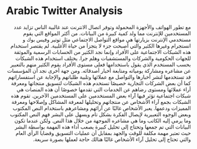 # Arabic Twitter Analysis

<div dir="rtl">
مع تطور الهواتف والأجهزة المحمولة وتوفر اتصال الانترنت عند غالبية الناس تزايد عدد المستخدمين للإنترنت مما ولد كمية كبيرة من البيانات. من أكثر المواقع التي يقوم مستخدمي الإنترنت بزيارتها هي مواقع التواصل الاجتماعي مثل توتير وفيس بوك و انستجرام وغيرها الكثير والتي أصبحت جزء لا يتجزأ من حياة الأغلبية. لم يقتصر استخدام هذه الشبكات الاجتماعية على الأفراد وإنما نجد الكثير من الحسابات الرسمية والموثقة للجهات الحكومية والشركات والمستشفيات وهلم جرا. يختلف استخدام هذه الشبكات بحسب المستخدم الذي يقول باستخدامها فعلى مستوى الأفراد يقوم الكثير منهم بالتعبير عن مشاعره ومشاركة يومياته ومتابعة أخبار أصدقائه. ومن جهة أخرى نجد أن المؤسسات قد تستخدمها لنشر أخبارها والتواصل مع عملائها وتلبية طلباتهم والإجابة عن استفساراتهم كما أن بعض الشركات التجارية خصيصًا تستخدم هذه الشبكات لتسويق منتجاتها ومعرفة أراء عملائها ومستوى رضاهم عن الخدمات التي تقدمها خصوصًا أن هذه المنصات هي شبكات اجتماعية تؤثر فيها آراء بعض المستخدمين على المستخدمين الآخرين. تقوم هذه الشبكات بجمع آراء الأشخاص عن منتجاتهم وتحليلها لمعرفة المشاكل وإصلاحها ومعرفة المميزات ودعمها.  يعبر الأشخاص غالبًا عن آرائهم ومشاعرهم باستخدام النص المكتوب وبعض الوجوه التعبيرية لإيصال الفكرة بشكل تام ويسهل على البشر فهم النص المكتوب وما يرمي إليه الكاتب وما هي مشاعره الموجهة من خلال هذا النص. ولكن عندما تكون البيانات التي تم جمعها وتحتاج إلى تحليل كبيرة يصعب أداء هذه المهمة بواسطة البشر حيث تعتبر مهمة مكلفة للوقت والجهد بمقابل أن عمليات التسويق وقضايا الرأي العام والتي تحتاج إلى تحليل آراء الأشخاص غالبًا هنالك حاجة لعملها بصورة سريعة. 
</div>
